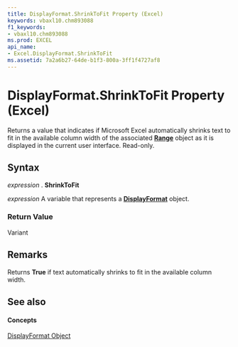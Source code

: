```yaml
---
title: DisplayFormat.ShrinkToFit Property (Excel)
keywords: vbaxl10.chm893088
f1_keywords:
- vbaxl10.chm893088
ms.prod: EXCEL
api_name:
- Excel.DisplayFormat.ShrinkToFit
ms.assetid: 7a2a6b27-64de-b1f3-800a-3ff1f4727af8
---
```



# DisplayFormat.ShrinkToFit Property (Excel)

Returns a value that indicates if Microsoft Excel automatically shrinks text to fit in the available column width of the associated  **[Range](range-object-excel.md)** object as it is displayed in the current user interface. Read-only.


## Syntax

 _expression_ . **ShrinkToFit**

 _expression_ A variable that represents a **[DisplayFormat](displayformat-object-excel.md)** object.


### Return Value

Variant


## Remarks

Returns  **True** if text automatically shrinks to fit in the available column width.


## See also


#### Concepts


[DisplayFormat Object](displayformat-object-excel.md)

